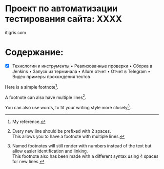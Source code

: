 # Проект по автоматизации тестирования сайта: ХХХХ
itigris.com
# Содержание:
- [x]	Технологии и инструменты
•	Реализованные проверки
•	Сборка в Jenkins
•	Запуск из терминала
•	Allure отчет
•	Отчет в Telegram
•	Видео примеры прохождения тестов


Here is a simple footnote[^1].

A footnote can also have multiple lines[^2].  

You can also use words, to fit your writing style more closely[^note].

[^1]: My reference.
[^2]: Every new line should be prefixed with 2 spaces.  
  This allows you to have a footnote with multiple lines.
[^note]:
    Named footnotes will still render with numbers instead of the text but allow easier identification and linking.  
    This footnote also has been made with a different syntax using 4 spaces for new lines.
